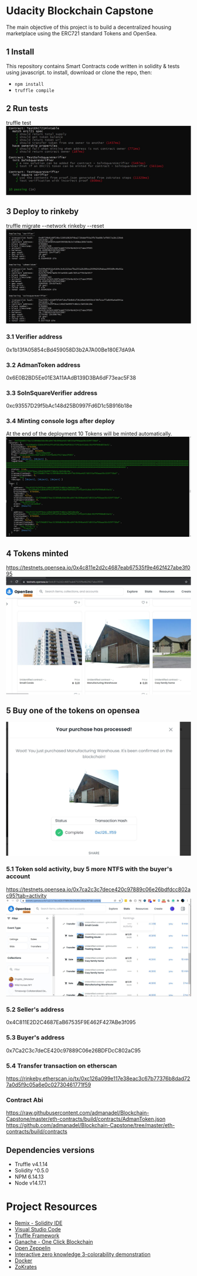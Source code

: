 # Udacity Blockchain Capstone
The main objective of this project is to build a decentralized housing marketplace using the ERC721 standard Tokens and OpenSea.

## 1 Install
This repository contains Smart Contracts code written in solidity & tests using javascript.
to install, download or clone the repo, then:

* `npm install`
* `truffle compile`

## 2 Run tests
truffle test
![Run server](img/tests.JPG)

## 3 Deploy to rinkeby
truffle migrate --network rinkeby --reset
![Run server](img/rinkeby-deploy.JPG)

### 3.1 Verifier address
0x1b13fA05854cBd459058D3b2A7A00Be180E7dA9A

### 3.2 AdmanToken address
0x6E0B2BD5Ee01E3A11AAdB139D3BA6dF73eac5F38

### 3.3 SolnSquareVerifier address
0xc93557D29f5bAc148d25B0997Fd6D1c5B916b18e

### 3.4 Minting console logs after deploy
At the end of the deployment 10 Tokens will be minted automatically.
![Run server](img/minting-logs.JPG)

## 4 Tokens minted
https://testnets.opensea.io/0x4c811e2d2c4687eab67535f9e462f427abe3f095
![Run server](img/open-sea-list.JPG)

## 5 Buy one of the tokens on opensea
![Run server](img/buy-opensea.JPG)

### 5.1 Token sold activity, buy 5 more NTFS with the buyer's account
https://testnets.opensea.io/0x7ca2c3c7dece420c97889c06e26bdfdcc802ac95?tab=activity
![Run server](img/token-sold-activity.JPG)

### 5.2 Seller's address
0x4C811E2D2C4687EaB67535F9E462F427ABe3f095

### 5.3 Buyer's address
0x7Ca2C3c7deCE420c97889C06e26BDFDcC802aC95

### 5.4 Transfer transaction on etherscan
https://rinkeby.etherscan.io/tx/0xc126a099e117e38eac3c67b77376b8dad727a0d5f9c05a6e0c02730461771f59

### Contract Abi
https://raw.githubusercontent.com/admanadel/Blockchain-Capstone/master/eth-contracts/build/contracts/AdmanToken.json
https://github.com/admanadel/Blockchain-Capstone/tree/master/eth-contracts/build/contracts

## Dependencies versions
* Truffle v4.1.14
* Solidity ^0.5.0
* NPM 6.14.13
* Node v14.17.1


# Project Resources

* [Remix - Solidity IDE](https://remix.ethereum.org/)
* [Visual Studio Code](https://code.visualstudio.com/)
* [Truffle Framework](https://truffleframework.com/)
* [Ganache - One Click Blockchain](https://truffleframework.com/ganache)
* [Open Zeppelin ](https://openzeppelin.org/)
* [Interactive zero knowledge 3-colorability demonstration](http://web.mit.edu/~ezyang/Public/graph/svg.html)
* [Docker](https://docs.docker.com/install/)
* [ZoKrates](https://github.com/Zokrates/ZoKrates)

